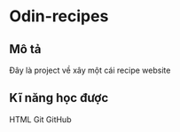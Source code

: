 # Odin-recipes

## Mô tả
Đây là project về xây một cái recipe website

## Kĩ năng học được
HTML
Git
GitHub